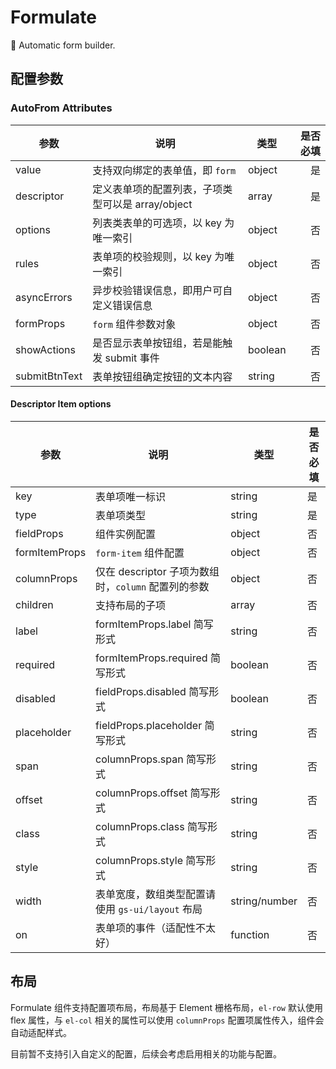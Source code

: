 # Formulate

:rocket: Automatic form builder.

## 配置参数

### AutoFrom Attributes

| 参数          | 说明                                              | 类型    | 是否必填 |
| ------------- | ------------------------------------------------- | ------- | -------: |
| value         | 支持双向绑定的表单值，即 `form`                   | object  |       是 |
| descriptor    | 定义表单项的配置列表，子项类型可以是 array/object | array   |       是 |
| options       | 列表类表单的可选项，以 key 为唯一索引             | object  |       否 |
| rules         | 表单项的校验规则，以 key 为唯一索引               | object  |       否 |
| asyncErrors   | 异步校验错误信息，即用户可自定义错误信息          | object  |       否 |
| formProps     | `form` 组件参数对象                               | object  |       否 |
| showActions   | 是否显示表单按钮组，若是能触发 submit 事件        | boolean |       否 |
| submitBtnText | 表单按钮组确定按钮的文本内容                      | string  |       否 |

#### Descriptor Item options

| 参数          | 说明                                                | 类型          | 是否必填 |
| ------------- | --------------------------------------------------- | ------------- | -------- |
| key           | 表单项唯一标识                                      | string        | 是       |
| type          | 表单项类型                                          | string        | 是       |
| fieldProps    | 组件实例配置                                        | object        | 否       |
| formItemProps | `form-item` 组件配置                                | object        | 否       |
| columnProps   | 仅在 descriptor 子项为数组时，`column` 配置列的参数 | object        | 否       |
| children      | 支持布局的子项                                      | array         | 否       |
| label         | formItemProps.label 简写形式                        | string        | 否       |
| required      | formItemProps.required 简写形式                     | boolean       | 否       |
| disabled      | fieldProps.disabled 简写形式                        | boolean       | 否       |
| placeholder   | fieldProps.placeholder 简写形式                     | string        | 否       |
| span          | columnProps.span 简写形式                           | string        | 否       |
| offset        | columnProps.offset 简写形式                         | string        | 否       |
| class         | columnProps.class 简写形式                          | string        | 否       |
| style         | columnProps.style 简写形式                          | string        | 否       |
| width         | 表单宽度，数组类型配置请使用 `gs-ui/layout` 布局    | string/number | 否       |
| on            | 表单项的事件（适配性不太好）                        | function      | 否       |

## 布局

Formulate 组件支持配置项布局，布局基于 Element 栅格布局，`el-row` 默认使用 flex 属性，与 `el-col` 相关的属性可以使用 `columnProps` 配置项属性传入，组件会自动适配样式。

目前暂不支持引入自定义的配置，后续会考虑启用相关的功能与配置。
